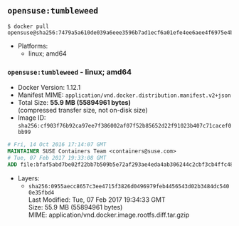 ## `opensuse:tumbleweed`

```console
$ docker pull opensuse@sha256:7479a5a610de039a6eee3596b7ad1ecf6a01efe4ee6aee4f6975e4be8af8b33a
```

-	Platforms:
	-	linux; amd64

### `opensuse:tumbleweed` - linux; amd64

-	Docker Version: 1.12.1
-	Manifest MIME: `application/vnd.docker.distribution.manifest.v2+json`
-	Total Size: **55.9 MB (55894961 bytes)**  
	(compressed transfer size, not on-disk size)
-	Image ID: `sha256:cf903f76b92ca97ee7f386002af07f52b85652d22f91023b407c71cacef0bb99`

```dockerfile
# Fri, 14 Oct 2016 17:14:07 GMT
MAINTAINER SUSE Containers Team <containers@suse.com>
# Tue, 07 Feb 2017 19:33:08 GMT
ADD file:bfaf5abd7be02f22bb7b509b5e72af293ae4eda4ab306244c2cbf3cb4ffc48ea in / 
```

-	Layers:
	-	`sha256:0955aecc8657c3ee4715f3826d0496979feb4456543d02b3484dc5400e35fbd4`  
		Last Modified: Tue, 07 Feb 2017 19:34:33 GMT  
		Size: 55.9 MB (55894961 bytes)  
		MIME: application/vnd.docker.image.rootfs.diff.tar.gzip
